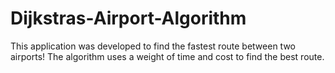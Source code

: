 # Dijkstras-Airport-Algorithm
This application was developed to find the fastest route between two airports! The algorithm uses a weight of time and cost to find the best route.
